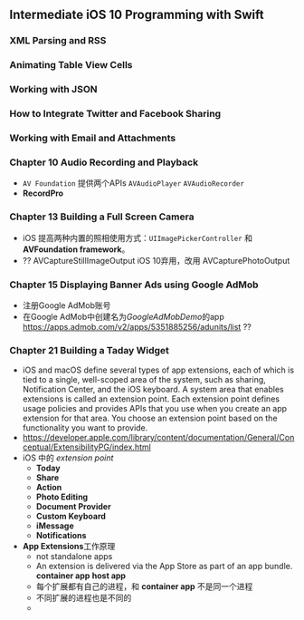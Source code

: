 Intermediate iOS 10 Programming with Swift
---------
###  XML Parsing and RSS                  

### Animating Table View Cells

### Working with JSON

### How to Integrate Twitter and Facebook Sharing

### Working with Email and Attachments

<!-- ### Sending SMS and MMS Using MessageUI Framework -->


### Chapter 10 Audio Recording and Playback
- `AV Foundation` 提供两个APIs `AVAudioPlayer` `AVAudioRecorder`
- **RecordPro**

<!-- ### Chapter 12 Working with URL Schemes -->

### Chapter 13 Building a Full Screen Camera
- iOS 提高两种内置的照相使用方式：`UIImagePickerController`  和 **AVFoundation framework**。
- ?? AVCaptureStillImageOutput iOS 10弃用，改用 AVCapturePhotoOutput

### Chapter 15 Displaying Banner Ads using Google AdMob
- 注册Google AdMob账号
- 在Google AdMob中创建名为*GoogleAdMobDemo*的app
https://apps.admob.com/v2/apps/5351885256/adunits/list     ??

### Chapter 21 Building a Taday Widget
- iOS and macOS define several types of app extensions, each of which is tied to a single, well-scoped area of the system, such as sharing, Notification Center, and the iOS keyboard. A system area that enables extensions is called an extension point. Each extension point defines usage policies and provides APIs that you use when you create an app extension for that area. You choose an extension point based on the functionality you want to provide.
- https://developer.apple.com/library/content/documentation/General/Conceptual/ExtensibilityPG/index.html
- iOS 中的 *extension point*
    + **Today**
    + **Share**
    + **Action**
    + **Photo Editing**
    + **Document Provider**
    + **Custom Keyboard**
    + **iMessage**
    + **Notifications**
- **App Extensions**工作原理
    + not standalone apps
    + An extension is delivered via the App Store as part of an app bundle. **container app**  **host app**
    + 每个扩展都有自己的进程，和 **container app** 不是同一个进程
    + 不同扩展的进程也是不同的
    + 


